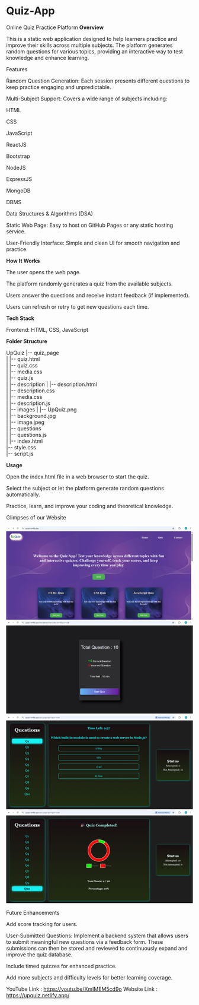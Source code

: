 # Quiz-App
Online Quiz Practice Platform
**Overview**

This is a static web application designed to help learners practice and improve their skills across multiple subjects. The platform generates random questions for various topics, providing an interactive way to test knowledge and enhance learning.

Features

Random Question Generation: Each session presents different questions to keep practice engaging and unpredictable.

Multi-Subject Support: Covers a wide range of subjects including:

HTML

CSS

JavaScript

ReactJS

Bootstrap

NodeJS

ExpressJS

MongoDB

DBMS

Data Structures & Algorithms (DSA)

Static Web Page: Easy to host on GitHub Pages or any static hosting service.

User-Friendly Interface: Simple and clean UI for smooth navigation and practice.

**How It Works**

The user opens the web page.

The platform randomly generates a quiz from the available subjects.

Users answer the questions and receive instant feedback (if implemented).

Users can refresh or retry to get new questions each time.

**Tech Stack**

Frontend: HTML, CSS, JavaScript

**Folder Structure**

UpQuiz
  |-- quiz_page&emsp;<br>
  |     |-- quiz.html&emsp; <br>
  |     |-- quiz.css&emsp; <br>
  |     |-- media.css&emsp; <br>
  |     |-- quiz.js&emsp; <br>
  |
  |-- description
  |     |-- description.html&emsp; <br>
  |     |-- description.css&emsp; <br>
  |     |-- media.css&emsp; <br>
  |     |-- description.js&emsp; <br>
  |
  |-- images
  |     |-- UpQuiz.png&emsp; <br>
  |     |-- background.jpg&emsp; <br>
  |     |-- image.jpeg&emsp; <br>
  |
  |-- questions&emsp; <br>
  |     |-- questions.js&emsp; <br>
  |
  |-- index.html&emsp; <br>
  |-- style.css&emsp; <br>
  |-- script.js&emsp; <br>



**Usage**

Open the index.html file in a web browser to start the quiz.

Select the subject or let the platform generate random questions automatically.

Practice, learn, and improve your coding and theoretical knowledge.

Glimpses of our Website 

![LANDING PAGE](<Screenshot 2025-08-30 230143.png>) ![MARKING SCHEMA OF THE QUIZ](<Screenshot 2025-08-30 230318.png>) ![QUIZ PAGE](<Screenshot 2025-08-30 230330.png>) ![RESULT PAGE](<Screenshot 2025-08-30 230342.png>)

Future Enhancements

Add score tracking for users.

User-Submitted Questions: Implement a backend system that allows users to submit meaningful new questions via a feedback form. These submissions can then be stored and reviewed to continuously expand and improve the quiz database.

Include timed quizzes for enhanced practice.

Add more subjects and difficulty levels for better learning coverage.
 
YouTube Link : https://youtu.be/XmIMEM5cd9o
Website Link : https://upquiz.netlify.app/
